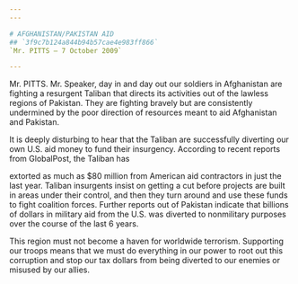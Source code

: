 ```yaml
---
---

# AFGHANISTAN/PAKISTAN AID
## `3f9c7b124a844b94b57cae4e983ff866`
`Mr. PITTS — 7 October 2009`

---
```



Mr. PITTS. Mr. Speaker, day in and day out our soldiers in 
Afghanistan are fighting a resurgent Taliban that directs its 
activities out of the lawless regions of Pakistan. They are fighting 
bravely but are consistently undermined by the poor direction of 
resources meant to aid Afghanistan and Pakistan.

It is deeply disturbing to hear that the Taliban are successfully 
diverting our own U.S. aid money to fund their insurgency. According to 
recent reports from GlobalPost, the Taliban has


extorted as much as $80 million from American aid contractors in just 
the last year. Taliban insurgents insist on getting a cut before 
projects are built in areas under their control, and then they turn 
around and use these funds to fight coalition forces. Further reports 
out of Pakistan indicate that billions of dollars in military aid from 
the U.S. was diverted to nonmilitary purposes over the course of the 
last 6 years.

This region must not become a haven for worldwide terrorism. 
Supporting our troops means that we must do everything in our power to 
root out this corruption and stop our tax dollars from being diverted 
to our enemies or misused by our allies.
